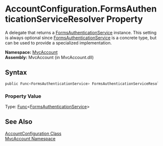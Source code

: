 AccountConfiguration.FormsAuthenticationServiceResolver Property
================================================================
A delegate that returns a [FormsAuthenticationService][1] instance. This setting is always optional since [FormsAuthenticationService][1] is a concrete type, but can be used to provide a specialized implementation.

**Namespace:** [MvcAccount][2]  
**Assembly:** MvcAccount (in MvcAccount.dll)

Syntax
------

```csharp
public Func<FormsAuthenticationService> FormsAuthenticationServiceResolver { get; set; }
```

### Property Value
Type: [Func][3]&lt;[FormsAuthenticationService][1]>

See Also
--------
[AccountConfiguration Class][4]  
[MvcAccount Namespace][2]  

[1]: ../FormsAuthenticationService/README.md
[2]: ../README.md
[3]: http://msdn.microsoft.com/en-us/library/bb534960
[4]: README.md